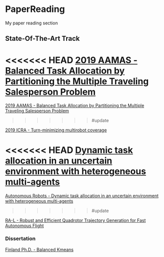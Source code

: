 # PaperReading
My paper reading section

## State-Of-The-Art Track

<<<<<<< HEAD
[2019 AAMAS - Balanced Task Allocation by Partitioning the Multiple Traveling Salesperson Problem](https://github.com/Lewis-Lu/PaperReading/tree/master/Balanced_Task_Allocation_by_Partitioning_the_Multiple_Traveling_Salesperson_Problem)
=======
[2019 AAMAS - Balanced Task Allocation by Partitioning the Multiple Traveling Salesperson Problem](src/10.0000@dl.acm.org@3331861.pdf)
>>>>>>> #update

[2019 ICRA - Turn-minimizing multirobot coverage](src/2019-icra-vandermeulen.pdf)

<<<<<<< HEAD
[Dynamic task allocation in an uncertain environment with heterogeneous multi-agents](https://github.com/Lewis-Lu/PaperReading/tree/master/Dynamic_task_allocation_in_an_uncertain_environment_with_heterogeneous_multi_agents)
=======
[Autonomous Robots - Dynamic task allocation in an uncertain environment with heterogeneous multi-agents](src/10.1007@s10514-018-09820-5)
>>>>>>> #update

[RA-L - Robust and Efficient Quadrotor Trajectory Generation for Fast Autonomous Flight](src/1907.01531.pdf)


### Dissertation

[Finland Ph.D. - Balanced Kmeans](src/urn_isbn_978-952-61-1789-8.pdf)
